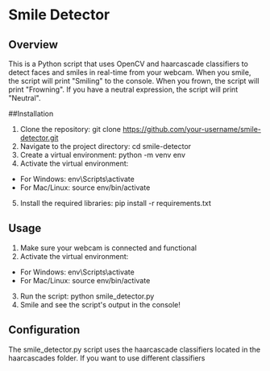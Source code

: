 # Smile Detector

## Overview

This is a Python script that uses OpenCV and haarcascade classifiers to detect faces and smiles in real-time from your webcam. When you smile, the script will print "Smiling" to the console. When you frown, the script will print "Frowning". If you have a neutral expression, the script will print "Neutral".

##Installation

1. Clone the repository: git clone https://github.com/your-username/smile-detector.git
2. Navigate to the project directory: cd smile-detector
3. Create a virtual environment: python -m venv env
4. Activate the virtual environment:
  - For Windows: env\Scripts\activate
  - For Mac/Linux: source env/bin/activate
5. Install the required libraries: pip install -r requirements.txt


## Usage
1. Make sure your webcam is connected and functional
2. Activate the virtual environment:
  - For Windows: env\Scripts\activate
  - For Mac/Linux: source env/bin/activate
3. Run the script: python smile_detector.py
4. Smile and see the script's output in the console!

## Configuration

The smile_detector.py script uses the haarcascade classifiers located in the haarcascades folder. If you want to use different classifiers


